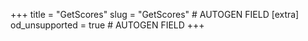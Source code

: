 +++
title = "GetScores"
slug = "GetScores" # AUTOGEN FIELD
[extra]
od_unsupported = true # AUTOGEN FIELD
+++